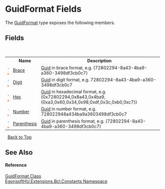 # GuidFormat Fields
 

The <a href="T_EgonsoftHU_Extensions_Bcl_Constants_GuidFormat.md">GuidFormat</a> type exposes the following members.


## Fields
&nbsp;<table><tr><th></th><th>Name</th><th>Description</th></tr><tr><td>![Public field](media/pubfield.gif "Public field")![Static member](media/static.gif "Static member")</td><td><a href="F_EgonsoftHU_Extensions_Bcl_Constants_GuidFormat_Brace.md">Brace</a></td><td><a href="https://learn.microsoft.com/dotnet/api/system.guid" target="_blank" rel="noopener noreferrer">Guid</a> in brace format, e.g. {72802294-8a43-4ba9-a360-3498df3cb0c7}</td></tr><tr><td>![Public field](media/pubfield.gif "Public field")![Static member](media/static.gif "Static member")</td><td><a href="F_EgonsoftHU_Extensions_Bcl_Constants_GuidFormat_Digit.md">Digit</a></td><td><a href="https://learn.microsoft.com/dotnet/api/system.guid" target="_blank" rel="noopener noreferrer">Guid</a> in digit format, e.g. 72802294-8a43-4ba9-a360-3498df3cb0c7</td></tr><tr><td>![Public field](media/pubfield.gif "Public field")![Static member](media/static.gif "Static member")</td><td><a href="F_EgonsoftHU_Extensions_Bcl_Constants_GuidFormat_Hex.md">Hex</a></td><td><a href="https://learn.microsoft.com/dotnet/api/system.guid" target="_blank" rel="noopener noreferrer">Guid</a> in hexadecimal format, e.g. {0x72802294,0x8a43,0x4ba9,{0xa3,0x60,0x34,0x98,0xdf,0x3c,0xb0,0xc7}}</td></tr><tr><td>![Public field](media/pubfield.gif "Public field")![Static member](media/static.gif "Static member")</td><td><a href="F_EgonsoftHU_Extensions_Bcl_Constants_GuidFormat_Number.md">Number</a></td><td><a href="https://learn.microsoft.com/dotnet/api/system.guid" target="_blank" rel="noopener noreferrer">Guid</a> in number format, e.g. 728022948a434ba9a3603498df3cb0c7</td></tr><tr><td>![Public field](media/pubfield.gif "Public field")![Static member](media/static.gif "Static member")</td><td><a href="F_EgonsoftHU_Extensions_Bcl_Constants_GuidFormat_Parenthesis.md">Parenthesis</a></td><td><a href="https://learn.microsoft.com/dotnet/api/system.guid" target="_blank" rel="noopener noreferrer">Guid</a> in parenthesis format, e.g. (72802294-8a43-4ba9-a360-3498df3cb0c7)</td></tr></table>&nbsp;
<a href="#guidformat-fields">Back to Top</a>

## See Also


#### Reference
<a href="T_EgonsoftHU_Extensions_Bcl_Constants_GuidFormat.md">GuidFormat Class</a><br /><a href="N_EgonsoftHU_Extensions_Bcl_Constants.md">EgonsoftHU.Extensions.Bcl.Constants Namespace</a><br />